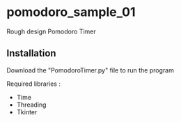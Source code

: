 # pomodoro_sample_01
Rough design Pomodoro Timer

## Installation
Download the "PomodoroTimer.py" file to run the program

Required libraries : 
- Time
- Threading
- Tkinter
